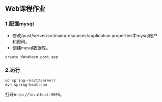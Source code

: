 ## Web课程作业
### 1.配置mysql
+ 修改/post/server/src/main/resources/application.properties中mysql账户和密码。
+ 创建mysql数据库。
```
create database post_app
```
### 2.运行
```
cd spring-react/server/
mvn spring-boot:run
```
打开`http://localhost:5000`。
